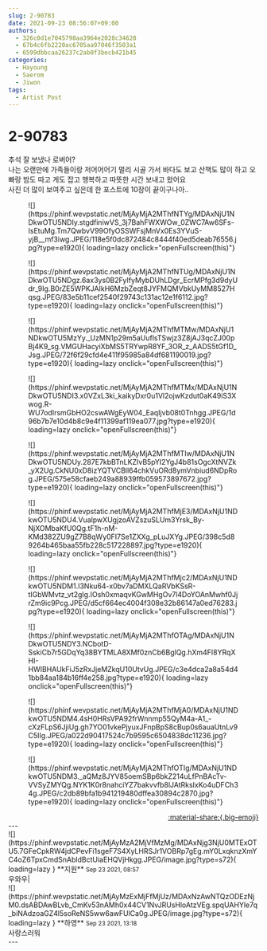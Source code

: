 ```yaml
---
slug: 2-90783
date: 2021-09-23 08:56:07+09:00
authors:
  - 326c0d1e7045798aa3964e2028c34628
  - 67b4c6fb2220ac6705aa97046f3503a1
  - 6599dbbcaa26237c2ab0f3becb421b45
categories:
  - Hayoung
  - Saerom
  - Jiwon
tags:
  - Artist Post
---
```


# 2-90783

<div class="post-container" markdown="1">
<div class="content-container md-sidebar__scrollwrap" markdown="1">

추석 잘 보냈나 로버어?<br>나는 오랜만에 가족들이랑 저어어어기 멀리 시골 가서 바다도 보고 산책도 많이 하고 오빠랑 밤도 따고 게도 잡고 행복하고 따뜻한 시간 보내고 왔어요 <br>사진 더 많이 보여주고 싶은데 한 포스트에 10장이 끝이구나아..
<figure markdown="1">
![](https://phinf.wevpstatic.net/MjAyMjA2MThfNTYg/MDAxNjU1NDkwOTU5NDIy.stgdfiniwVS_3j7BahFWXWOw_0ZWC7Aw6SFs-IsEtuMg.Tm7QwbvV99OfyOSSWFsjMnVx0Es3YVuS-yjB__mf3iwg.JPEG/118e5f0dc872484c8444f40ed5deab76556.jpg?type=e1920){ loading=lazy onclick="openFullscreen(this)"}
</figure>

<figure markdown="1">
![](https://phinf.wevpstatic.net/MjAyMjA2MThfNTUg/MDAxNjU1NDkwOTU5NDgz.6ax3ys0B2FyIfyMybDUhLDgr_EcrMPfg3d9dyUdr_9Ig.B0rZE5WPKJAIkH6MzbZeqt8JYFMQMVbkUyMM8527Hqsg.JPEG/83e5b11cef2540f29743c131ac12e1f6112.jpg?type=e1920){ loading=lazy onclick="openFullscreen(this)"}
</figure>

<figure markdown="1">
![](https://phinf.wevpstatic.net/MjAyMjA2MThfMTMw/MDAxNjU1NDkwOTU5MzYy._UzMN1p29m5aUuflsTSwjz3Z8jAJ3qcZJ00pBj4K9_sg.VMGUHacyiXbMS5TRYwpR8YF_3OR_z_AADS5tGf1D_Jsg.JPEG/72f6f29cfd4e411f95985a84df681190019.jpg?type=e1920){ loading=lazy onclick="openFullscreen(this)"}
</figure>

<figure markdown="1">
![](https://phinf.wevpstatic.net/MjAyMjA2MThfMTMx/MDAxNjU1NDkwOTU5NDI3.x0VZxL3ki_kaikyDxr0u1Vl2ojwKzdut0aK49iS3Xwog.R-WU7odIrsmGbHO2cswAWgEyW04_EaqIjvb08t0Tnhgg.JPEG/1d96b7b7e10d4b8c9e4f11399af119ea077.jpg?type=e1920){ loading=lazy onclick="openFullscreen(this)"}
</figure>

<figure markdown="1">
![](https://phinf.wevpstatic.net/MjAyMjA2MThfMTIw/MDAxNjU1NDkwOTU5NDUy.287E7kbBTnLKZIvB5pYI2YgJ4b81sOgcXtNVZk_yX2Ug.CkNU0xD8izYQTVCBll64chkVuORd8ymVnbiud6NDpRog.JPEG/575e58cfaeb249a88939ffb059573897672.jpg?type=e1920){ loading=lazy onclick="openFullscreen(this)"}
</figure>

<figure markdown="1">
![](https://phinf.wevpstatic.net/MjAyMjA2MThfMjE3/MDAxNjU1NDkwOTU5NDU4.VualpwXUgjzoAVZszuSLUm3Yrsk_By-NjXOMbaKfU0Qg.tF1h-nM-KMd382ZU9gZ7B8qWy0FI7Se1ZXXg_pLuJXYg.JPEG/398c5d89264b465baa55fb228c517228897.jpg?type=e1920){ loading=lazy onclick="openFullscreen(this)"}
</figure>

<figure markdown="1">
![](https://phinf.wevpstatic.net/MjAyMjA2MThfMjc2/MDAxNjU1NDkwOTU5NDM1.I3Nku64-x0bv7aDMXLQaRVbKSsR-tIGbWMvtz_vt2gIg.IOsh0xmaqvKGwMHgOv7l4DoYOAnMwhf0JjrZm9ic9Pcg.JPEG/d5cf664ec4004f308e32b86147a0ed76283.jpg?type=e1920){ loading=lazy onclick="openFullscreen(this)"}
</figure>

<figure markdown="1">
![](https://phinf.wevpstatic.net/MjAyMjA2MThfOTAg/MDAxNjU1NDkwOTU5NDY3.NCbotD-SskiCb7r5GDqYq38BYTMLA8XMf0znCb6BglQg.hXm4FI8YRqXHI-HWIBHAUkFiJ5zRxJjeMZkqU10UtvUg.JPEG/c3e4dca2a8a54d41bb84aa184b16ff4e258.jpg?type=e1920){ loading=lazy onclick="openFullscreen(this)"}
</figure>

<figure markdown="1">
![](https://phinf.wevpstatic.net/MjAyMjA2MThfMjA0/MDAxNjU1NDkwOTU5NDM4.4sH0HRsVPA92frWnnmp55QyM4a-A1_-cXzFLpS6JjiUg.gh7YO01vkePjyuxJFnpBpS8cBup0s6auaUtnLv9C5IIg.JPEG/a022d90417524c7b9595c6504838dc11236.jpg?type=e1920){ loading=lazy onclick="openFullscreen(this)"}
</figure>

<figure markdown="1">
![](https://phinf.wevpstatic.net/MjAyMjA2MThfOTIg/MDAxNjU1NDkwOTU5NDM3._aQMz8JYV85oemSBp6bkZ214uLfPnBAcTv-VVSyZMYQg.NYK1K0r8nahciYZ7bakvvfb8lJAtRksIxKo4uDFCh34g.JPEG/c2db89bfa1b941219480dffea30894c2870.jpg?type=e1920){ loading=lazy onclick="openFullscreen(this)"}
</figure>


</div>
</div>

<div style="text-align: right;" markdown="1">
<a href="https://weverse.io/fromis9/artist/2-90783" style="text-align: right;">:material-share:{.big-emoji}</a>
</div>
---

<div class="comments-container md-sidebar__scrollwrap" markdown="1">
<div class="comment" markdown="1">
<div class='id-container' markdown="1">
![](https://phinf.wevpstatic.net/MjAyMzA2MjVfMzMg/MDAxNjg3NjU0MTExOTU5.7GFeCpkRW4jdCPevFi1sgeF7S4XyLHRSJr1VOBRp7gEg.mY0LxqknzXmYC4oZ6TpxCmdSnAbldBctUiaEHQVjHkgg.JPEG/image.jpg?type=s72){ loading=lazy }
**<span class="artist">지원</span>** <small>Sep 23 2021, 08:57</small><br>
</div>
<div class='comment-body' markdown="1">
우와우|
</div>
</div>
<div class="comment" markdown="1">
<div class='id-container' markdown="1">
![](https://phinf.wevpstatic.net/MjAyMzExMjFfMjUz/MDAxNzAwNTQzODEzNjM0.dsABDAwBLvb_CmKv53nAMh0x44CV1NvJRUsHloAtzVEg.spqUAHYle7q_biNAdzoaGZ4l5soReNS5ww6awFUlCa0g.JPEG/image.jpg?type=s72){ loading=lazy }
**<span class="artist">하영</span>** <small>Sep 23 2021, 13:18</small><br>
</div>
<div class='comment-body' markdown="1">
사랑스러워
</div>
</div>
</div>
---
